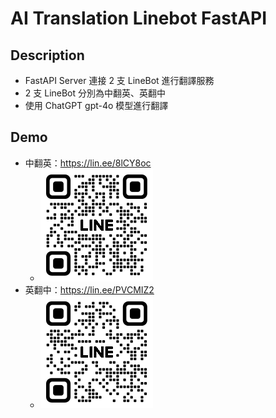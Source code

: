 # AI Translation Linebot FastAPI

## Description
- FastAPI Server 連接 2 支 LineBot 進行翻譯服務
- 2 支 LineBot 分別為中翻英、英翻中
- 使用 ChatGPT gpt-4o 模型進行翻譯

## Demo
- 中翻英：https://lin.ee/8lCY8oc
  - ![中翻英](static/ai_tw2en.png)
- 英翻中：https://lin.ee/PVCMIZ2
  - ![中翻英](static/ai_en2tw.png)
